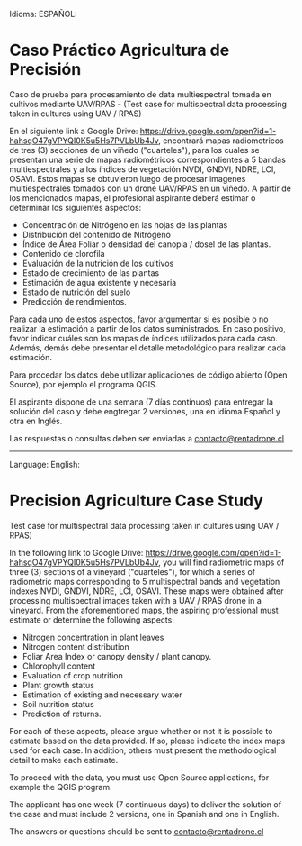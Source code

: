 Idioma: ESPAÑOL: 

# Caso Práctico Agricultura de Precisión

Caso de prueba para procesamiento de data multiespectral tomada en cultivos mediante UAV/RPAS - (Test case for multispectral data processing taken in cultures using UAV / RPAS)

En el siguiente link a Google Drive: https://drive.google.com/open?id=1-hahsqO47gVPYQI0K5u5Hs7PVLbUb4Jv, encontrará mapas radiometricos de tres (3) secciones de un viñedo ("cuarteles"), para los cuales se presentan una serie de mapas radiométricos correspondientes a 5 bandas multiespectrales y a los índices de vegetación NVDI, GNDVI, NDRE, LCI, OSAVI. Estos mapas se obtuvieron luego de procesar imagenes multiespectrales tomados con un drone UAV/RPAS en un viñedo. A partir de los mencionados mapas, el profesional aspirante deberá estimar o determinar los siguientes aspectos:

- Concentración de Nitrógeno en las hojas de las plantas
- Distribución del contenido de Nitrógeno	
- Índice de Área Foliar o densidad del canopia / dosel de las plantas.
- Contenido de clorofila 
- Evaluación de la nutrición de los cultivos
- Estado de crecimiento de las plantas
- Estimación de agua existente y necesaria
- Estado de nutrición del suelo
- Predicción de rendimientos.

Para cada uno de estos aspectos, favor argumentar si es posible o no realizar la estimación a partir de los datos suministrados. En caso positivo, favor indicar cuáles son los mapas de índices utilizados para cada caso. Además, demás debe presentar el detalle metodológico para realizar cada estimación.

Para procedar los datos debe utilizar aplicaciones de código abierto (Open Source), por ejemplo el programa QGIS.

El aspirante dispone de una semana (7 días continuos) para entregar la solución del caso y debe engtregar 2 versiones, una en idioma Español y otra en Inglés.

Las respuestas o consultas deben ser enviadas a contacto@rentadrone.cl

--------------------------------------------------------------------------------------------------------------------------------------
Language: English:

# Precision Agriculture Case Study

Test case for multispectral data processing taken in cultures using UAV / RPAS)

In the following link to Google Drive: https://drive.google.com/open?id=1-hahsqO47gVPYQI0K5u5Hs7PVLbUb4Jv, you will find radiometric maps of three (3) sections of a vineyard ("cuarteles"), for which a series of radiometric maps corresponding to 5 multispectral bands and vegetation indexes NVDI, GNDVI, NDRE, LCI, OSAVI. These maps were obtained after processing multispectral images taken with a UAV / RPAS drone in a vineyard. From the aforementioned maps, the aspiring professional must estimate or determine the following aspects:

- Nitrogen concentration in plant leaves
- Nitrogen content distribution
- Foliar Area Index or canopy density / plant canopy.
- Chlorophyll content
- Evaluation of crop nutrition
- Plant growth status
- Estimation of existing and necessary water
- Soil nutrition status
- Prediction of returns.

For each of these aspects, please argue whether or not it is possible to estimate based on the data provided. If so, please indicate the index maps used for each case. In addition, others must present the methodological detail to make each estimate.

To proceed with the data, you must use Open Source applications, for example the QGIS program.

The applicant has one week (7 continuous days) to deliver the solution of the case and must include 2 versions, one in Spanish and one in English.

The answers or questions should be sent to contacto@rentadrone.cl
